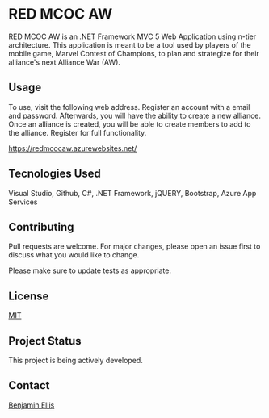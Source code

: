 # RED MCOC AW

RED MCOC AW is an .NET Framework MVC 5 Web Application using n-tier architecture. This application is meant to be a tool used by players of the mobile game, Marvel Contest of Champions, to plan and strategize for their alliance's next Alliance War (AW). 

## Usage

To use, visit the following web address. Register an account with a email and password. Afterwards, you will have the ability to create a new alliance. Once an alliance is created, you will be able to create members to add to the alliance. Register for full functionality.

https://redmcocaw.azurewebsites.net/

## Tecnologies Used

Visual Studio, Github, C#, .NET Framework, jQUERY, Bootstrap, Azure App Services

## Contributing
Pull requests are welcome. For major changes, please open an issue first to discuss what you would like to change.

Please make sure to update tests as appropriate.

## License
[MIT](https://choosealicense.com/licenses/mit/)

## Project Status
This project is being actively developed.

## Contact
[Benjamin Ellis](Benjamin.Ellis7711@gmail.com)
